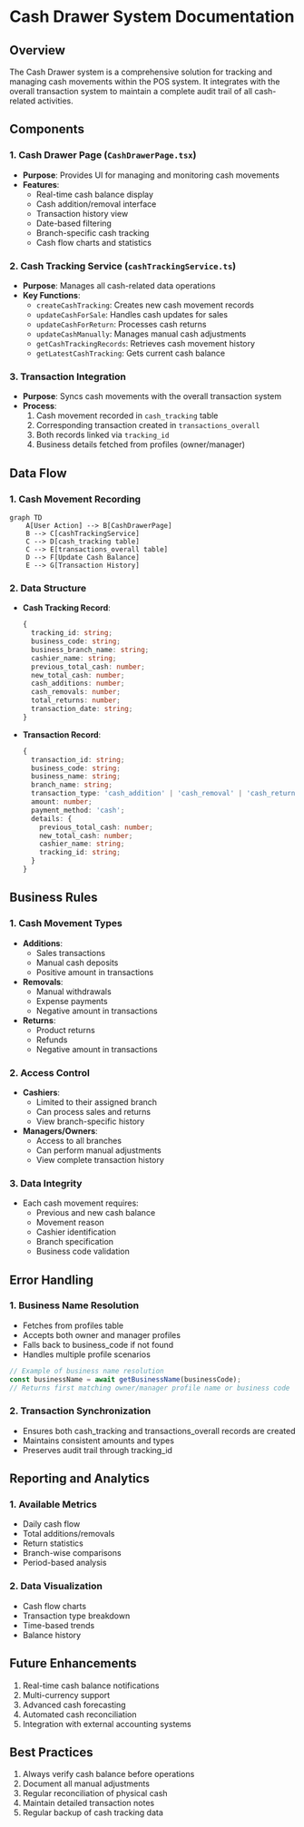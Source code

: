 # Cash Drawer System Documentation

## Overview
The Cash Drawer system is a comprehensive solution for tracking and managing cash movements within the POS system. It integrates with the overall transaction system to maintain a complete audit trail of all cash-related activities.

## Components

### 1. Cash Drawer Page (`CashDrawerPage.tsx`)
- **Purpose**: Provides UI for managing and monitoring cash movements
- **Features**:
  - Real-time cash balance display
  - Cash addition/removal interface
  - Transaction history view
  - Date-based filtering
  - Branch-specific cash tracking
  - Cash flow charts and statistics

### 2. Cash Tracking Service (`cashTrackingService.ts`)
- **Purpose**: Manages all cash-related data operations
- **Key Functions**:
  - `createCashTracking`: Creates new cash movement records
  - `updateCashForSale`: Handles cash updates for sales
  - `updateCashForReturn`: Processes cash returns
  - `updateCashManually`: Manages manual cash adjustments
  - `getCashTrackingRecords`: Retrieves cash movement history
  - `getLatestCashTracking`: Gets current cash balance

### 3. Transaction Integration
- **Purpose**: Syncs cash movements with the overall transaction system
- **Process**:
  1. Cash movement recorded in `cash_tracking` table
  2. Corresponding transaction created in `transactions_overall`
  3. Both records linked via `tracking_id`
  4. Business details fetched from profiles (owner/manager)

## Data Flow

### 1. Cash Movement Recording
```mermaid
graph TD
    A[User Action] --> B[CashDrawerPage]
    B --> C[cashTrackingService]
    C --> D[cash_tracking table]
    C --> E[transactions_overall table]
    D --> F[Update Cash Balance]
    E --> G[Transaction History]
```

### 2. Data Structure
- **Cash Tracking Record**:
  ```typescript
  {
    tracking_id: string;
    business_code: string;
    business_branch_name: string;
    cashier_name: string;
    previous_total_cash: number;
    new_total_cash: number;
    cash_additions: number;
    cash_removals: number;
    total_returns: number;
    transaction_date: string;
  }
  ```
- **Transaction Record**:
  ```typescript
  {
    transaction_id: string;
    business_code: string;
    business_name: string;
    branch_name: string;
    transaction_type: 'cash_addition' | 'cash_removal' | 'cash_return';
    amount: number;
    payment_method: 'cash';
    details: {
      previous_total_cash: number;
      new_total_cash: number;
      cashier_name: string;
      tracking_id: string;
    }
  }
  ```

## Business Rules

### 1. Cash Movement Types
- **Additions**: 
  - Sales transactions
  - Manual cash deposits
  - Positive amount in transactions
- **Removals**:
  - Manual withdrawals
  - Expense payments
  - Negative amount in transactions
- **Returns**:
  - Product returns
  - Refunds
  - Negative amount in transactions

### 2. Access Control
- **Cashiers**: 
  - Limited to their assigned branch
  - Can process sales and returns
  - View branch-specific history
- **Managers/Owners**:
  - Access to all branches
  - Can perform manual adjustments
  - View complete transaction history

### 3. Data Integrity
- Each cash movement requires:
  - Previous and new cash balance
  - Movement reason
  - Cashier identification
  - Branch specification
  - Business code validation

## Error Handling

### 1. Business Name Resolution
- Fetches from profiles table
- Accepts both owner and manager profiles
- Falls back to business_code if not found
- Handles multiple profile scenarios
```typescript
// Example of business name resolution
const businessName = await getBusinessName(businessCode);
// Returns first matching owner/manager profile name or business code
```

### 2. Transaction Synchronization
- Ensures both cash_tracking and transactions_overall records are created
- Maintains consistent amounts and types
- Preserves audit trail through tracking_id

## Reporting and Analytics

### 1. Available Metrics
- Daily cash flow
- Total additions/removals
- Return statistics
- Branch-wise comparisons
- Period-based analysis

### 2. Data Visualization
- Cash flow charts
- Transaction type breakdown
- Time-based trends
- Balance history

## Future Enhancements
1. Real-time cash balance notifications
2. Multi-currency support
3. Advanced cash forecasting
4. Automated cash reconciliation
5. Integration with external accounting systems

## Best Practices
1. Always verify cash balance before operations
2. Document all manual adjustments
3. Regular reconciliation of physical cash
4. Maintain detailed transaction notes
5. Regular backup of cash tracking data
